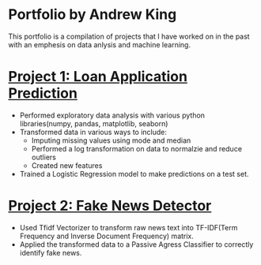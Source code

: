 # Portfolio by Andrew King
This portfolio is a compilation of projects that I have worked on in the past with an emphesis on data anlysis and machine learning.
# [Project 1: Loan Application Prediction](https://github.com/AKing2713/AndrewKing_Portfolio/blob/main/LoanPrediction/loan_predication.ipynb)
* Performed exploratory data analysis with various python libraries(numpy, pandas, matplotlib, seaborn)
* Transformed data in various ways to include:
  * Imputing missing values using mode and median
  * Performed a log transformation on data to normalzie and reduce outliers
  * Created new features
* Trained a Logistic Regression model to make predictions on a test set.
# [Project 2: Fake News Detector](https://github.com/AKing2713/AndrewKing_Portfolio/blob/main/FakeNewsDetector/FakeNewsDetector.ipynb)
* Used Tfidf Vectorizer to transform raw news text into TF-IDF(Term Frequency and Inverse Document Frequency) matrix.
* Applied the transformed data to a Passive Agress Classifier to correctly identify fake news.
